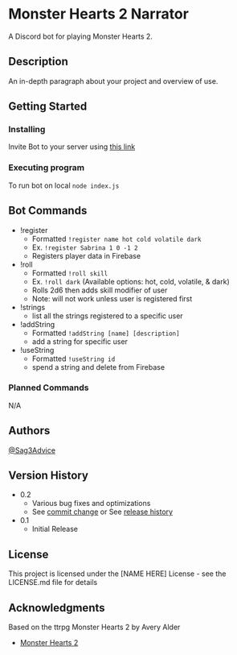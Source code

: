 # Monster Hearts 2 Narrator

A Discord bot for playing Monster Hearts 2.

## Description

An in-depth paragraph about your project and overview of use.

## Getting Started

### Installing

Invite Bot to your server using [this link](https://discord.com/oauth2/authorize?client_id=1426396377411354674)

### Executing program

To run bot on local 
```node index.js```

## Bot Commands

* !register
    * Formatted ```!register name hot cold volatile dark```
    * Ex. ```!register Sabrina 1 0 -1 2```
    * Registers player data in Firebase
* !roll
    * Formatted ```!roll skill```
    * Ex. ```!roll dark``` (Available options: hot, cold, volatile, & dark)
    * Rolls 2d6 then adds skill modifier of user
    * Note: will not work unless user is registered first
* !strings
    * list all the strings registered to a specific user
* !addString
    * Formatted ```!addString [name] [description]```
    * add a string for specific user
* !useString
    * Formatted ```!useString id```
    * spend a string and delete from Firebase

### Planned Commands

N/A

## Authors

[@Sag3Advice](https://github.com/Sag3Advic3)

## Version History

* 0.2
    * Various bug fixes and optimizations
    * See [commit change]() or See [release history]()
* 0.1
    * Initial Release

## License

This project is licensed under the [NAME HERE] License - see the LICENSE.md file for details

## Acknowledgments

Based on the ttrpg Monster Hearts 2 by Avery Alder
* [Monster Hearts 2](https://buriedwithoutceremony.com/monsterhearts)
